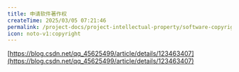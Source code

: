 ```yaml
---
title: 申请软件著作权
createTime: 2025/03/05 07:21:46
permalink: /project-docs/project-intellectual-property/software-copyright/
icon: noto-v1:copyright
---
```


[https://blog.csdn.net/qq_45625499/article/details/123463407](https://blog.csdn.net/qq_45625499/article/details/123463407)